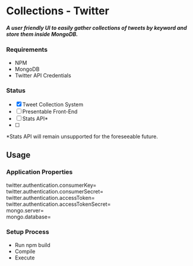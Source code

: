 # Collections - Twitter

##### A user friendly UI to easily gather collections of tweets by keyword and store them inside MongoDB.

### Requirements
- NPM
- MongoDB
- Twitter API Credentials

### Status
- [x] Tweet Collection System
- [ ] Presentable Front-End
- [ ] Stats API*
- [ ] 

*Stats API will remain unsupported for the foreseeable future.

## Usage
### Application Properties
twitter.authentication.consumerKey=  
twitter.authentication.consumerSecret=  
twitter.authentication.accessToken=  
twitter.authentication.accessTokenSecret=  
mongo.server=  
mongo.database=  

### Setup Process
- Run npm build
- Compile
- Execute